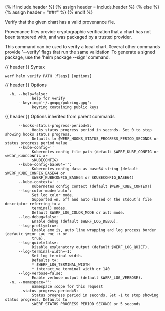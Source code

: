 {% if include.header %}
{% assign header = include.header %}
{% else %}
{% assign header = "###" %}
{% endif %}

Verify that the given chart has a valid provenance file.

Provenance files provide cryptographic verification that a chart has not been
tampered with, and was packaged by a trusted provider.

This command can be used to verify a local chart. Several other commands provide
'--verify' flags that run the same validation. To generate a signed package, use
the 'helm package --sign' command.


{{ header }} Syntax

```shell
werf helm verify PATH [flags] [options]
```

{{ header }} Options

```shell
  -h, --help=false:
            help for verify
      --keyring='~/.gnupg/pubring.gpg':
            keyring containing public keys
```

{{ header }} Options inherited from parent commands

```shell
      --hooks-status-progress-period=5:
            Hooks status progress period in seconds. Set 0 to stop showing hooks status progress.   
            Defaults to $WERF_HOOKS_STATUS_PROGRESS_PERIOD_SECONDS or status progress period value
      --kube-config='':
            Kubernetes config file path (default $WERF_KUBE_CONFIG or $WERF_KUBECONFIG or           
            $KUBECONFIG)
      --kube-config-base64='':
            Kubernetes config data as base64 string (default $WERF_KUBE_CONFIG_BASE64 or            
            $WERF_KUBECONFIG_BASE64 or $KUBECONFIG_BASE64)
      --kube-context='':
            Kubernetes config context (default $WERF_KUBE_CONTEXT)
      --log-color-mode='auto':
            Set log color mode.
            Supported on, off and auto (based on the stdout’s file descriptor referring to a        
            terminal) modes.
            Default $WERF_LOG_COLOR_MODE or auto mode.
      --log-debug=false:
            Enable debug (default $WERF_LOG_DEBUG).
      --log-pretty=true:
            Enable emojis, auto line wrapping and log process border (default $WERF_LOG_PRETTY or   
            true).
      --log-quiet=false:
            Disable explanatory output (default $WERF_LOG_QUIET).
      --log-terminal-width=-1:
            Set log terminal width.
            Defaults to:
            * $WERF_LOG_TERMINAL_WIDTH
            * interactive terminal width or 140
      --log-verbose=false:
            Enable verbose output (default $WERF_LOG_VERBOSE).
  -n, --namespace='':
            namespace scope for this request
      --status-progress-period=5:
            Status progress period in seconds. Set -1 to stop showing status progress. Defaults to  
            $WERF_STATUS_PROGRESS_PERIOD_SECONDS or 5 seconds
```

